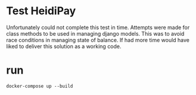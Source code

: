 # Test HeidiPay

Unfortunately could not complete this test in time.
Attempts were made for class methods to be used in managing django models. This was to avoid race conditions in managing state of balance. If had more time would have liked to deliver this solution as a working code.

# run
```
docker-compose up --build
```